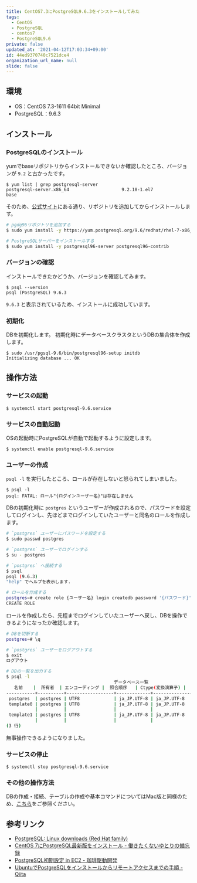 ```yaml
---
title: CentOS7.3にPostgreSQL9.6.3をインストールしてみた
tags:
  - CentOS
  - PostgreSQL
  - centos7
  - PostgreSQL9.6
private: false
updated_at: '2021-04-12T17:03:34+09:00'
id: 44ed9370740c7521dce4
organization_url_name: null
slide: false
---
```

## 環境

- OS：CentOS 7.3-1611 64bit Minimal
- PostgreSQL：9.6.3

## インストール

### PostgreSQLのインストール

yumでbaseリポジトリからインストールできないか確認したところ、バージョンが `9.2` と古かったです。

```shell-session
$ yum list | grep postgresql-server
postgresql-server.x86_64                    9.2.18-1.el7               base
```

そのため、[公式サイト](https://www.postgresql.org/download/linux/redhat/)にある通り、リポジトリを追加してからインストールします。

```bash
# pgdg96リポジトリを追加する
$ sudo yum install -y https://yum.postgresql.org/9.6/redhat/rhel-7-x86_64/pgdg-redhat96-9.6-3.noarch.rpm

# PostgreSQLサーバーをインストールする
$ sudo yum install -y postgresql96-server postgresql96-contrib
```

### バージョンの確認

インストールできたかどうか、バージョンを確認してみます。

```shell-session
$ psql --version
psql (PostgreSQL) 9.6.3
```

`9.6.3` と表示されているため、インストールに成功しています。

### 初期化

DBを初期化します。
初期化時にデータベースクラスタというDBの集合体を作成します。

```shell-session
$ sudo /usr/pgsql-9.6/bin/postgresql96-setup initdb
Initializing database ... OK
```

## 操作方法

### サービスの起動

```shell-session
$ systemctl start postgresql-9.6.service
```

### サービスの自動起動

OSの起動時にPostgreSQLが自動で起動するように設定します。

```shell-session
$ systemctl enable postgresql-9.6.service
```

### ユーザーの作成

`psql -l` を実行したところ、ロールが存在しないと怒られてしまいました。

```shell-session
$ psql -l
psql: FATAL: ロール"{ログインユーザー名}"は存在しません
```

DBの初期化時に `postgres` というユーザーが作成されるので、パスワードを設定してログインし、先ほどまでログインしていたユーザーと同名のロールを作成します。

```bash
# `postgres` ユーザーにパスワードを設定する
$ sudo passwd postgres

# `postgres` ユーザーでログインする
$ su - postgres

# `postgres` へ接続する
$ psql
psql (9.6.3)
"help" でヘルプを表示します.

# ロールを作成する
postgres=# create role {ユーザー名} login createdb password '{パスワード}';
CREATE ROLE
```

ロールを作成したら、先程までログインしていたユーザーへ戻し、DBを操作できるようになったか確認します。

```bash
# DBを切断する
postgres=# \q

# `postgres` ユーザーをログアウトする
$ exit
ログアウト

# DBの一覧を出力する
$ psql -l
                                         データベース一覧
   名前    |  所有者  | エンコーディング |  照合順序   | Ctype(変換演算子) |      アクセス権       
-----------+----------+------------------+-------------+-------------------+-----------------------
 postgres  | postgres | UTF8             | ja_JP.UTF-8 | ja_JP.UTF-8       | 
 template0 | postgres | UTF8             | ja_JP.UTF-8 | ja_JP.UTF-8       | =c/postgres          +
           |          |                  |             |                   | postgres=CTc/postgres
 template1 | postgres | UTF8             | ja_JP.UTF-8 | ja_JP.UTF-8       | =c/postgres          +
           |          |                  |             |                   | postgres=CTc/postgres
(3 行)
```

無事操作できるようになりました。

### サービスの停止

```shell-session
$ systemctl stop postgresql-9.6.service
```

### その他の操作方法

DBの作成・接続、テーブルの作成や基本コマンドについてはMac版と同様のため、[こちら](http://qiita.com/uhooi/items/cd6256a72c6a03621c09#dbの作成)をご参照ください。

## 参考リンク

- [PostgreSQL: Linux downloads (Red Hat family)](https://www.postgresql.org/download/linux/redhat/)
- [CentOS 7にPostgreSQL最新版をインストール - 働きたくないゆとりの備忘録](http://www.hack-log.net/entry/2015/04/26/100000)
- [PostgreSQL初期設定 in EC2 - 珈琲駆動開発](http://totutotu.hatenablog.com/entry/2016/04/30/210624)
- [UbuntuでPostgreSQLをインストールからリモートアクセスまでの手順 - Qiita](http://qiita.com/ibara1454/items/40ce2d82926f48cf02bc)
